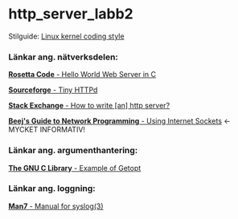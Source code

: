 # http_server_labb2

Stilguide: [Linux kernel coding style](https://www.kernel.org/doc/Documentation/CodingStyle)

### Länkar ang. nätverksdelen:

[**Rosetta Code** - Hello World Web Server in C](http://rosettacode.org/wiki/Hello_world/Web_server#C)

[**Sourceforge** - Tiny HTTPd](http://sourceforge.net/projects/tinyhttpd/)

[**Stack Exchange** - How to write [an] http server?](https://programmers.stackexchange.com/questions/200821/how-to-write-a-http-server)

[**Beej's Guide to Network Programming** - Using Internet Sockets](http://beej.us/guide/bgnet/output/html/multipage/index.html) <- MYCKET INFORMATIV!

### Länkar ang. argumenthantering:

[**The GNU C Library** - Example of Getopt](https://www.gnu.org/software/libc/manual/html_node/Example-of-Getopt.html)

### Länkar ang. loggning:

[**Man7** - Manual for syslog(3)](http://man7.org/linux/man-pages/man3/syslog.3.html)
